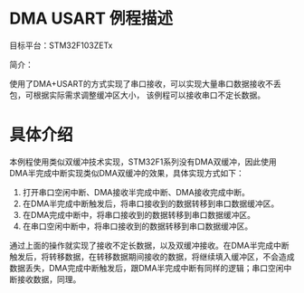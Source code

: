 # DMA USART 例程描述
目标平台：STM32F103ZETx

简介：

使用了DMA+USART的方式实现了串口接收，可以实现大量串口数据接收不丢包，可根据实际需求调整缓冲区大小，
该例程可以接收串口不定长数据。

# 具体介绍
本例程使用类似双缓冲技术实现，STM32F1系列没有DMA双缓冲，因此使用DMA半完成中断实现类似DMA双缓冲的效果，具体实现方式如下：
1. 打开串口空闲中断、DMA接收半完成中断、DMA接收完成中断。
2. 在DMA半完成中断触发后，将串口接收到的数据转移到串口数据缓冲区。
3. 在DMA完成中断中，将串口接收到的数据转移到串口数据缓冲区。
4. 在串口空闲中断中，将串口接收到的数据转移到串口数据缓冲区。

通过上面的操作就实现了接收不定长数据，以及双缓冲接收。在DMA半完成中断触发后，将转移数据，在转移数据期间接收的数据，将继续填入缓冲区，不会造成数据丢失，DMA完成中断触发后，跟DMA半完成中断有同样的逻辑；串口空闲中断接收数据，同理。